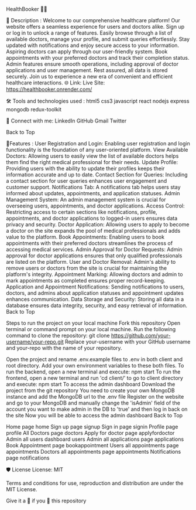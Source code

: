 
HealthBooker 🧑‍⚕️

        

📝 Description :
Welcome to our comprehensive healthcare platform! Our website offers a seamless experience for users and doctors alike. Sign up or log in to unlock a range of features. Easily browse through a list of available doctors, manage your profile, and submit queries effortlessly. Stay updated with notifications and enjoy secure access to your information. Aspiring doctors can apply through our user-friendly system. Book appointments with your preferred doctors and track their completion status. Admin features ensure smooth operations, including approval of doctor applications and user management. Rest assured, all data is stored securely. Join us to experience a new era of convenient and efficient healthcare interactions.
🌐 Link:
Live Site: https://healthbooker.onrender.com/

🛠️ Tools and technologies used :
html5 css3 javascript react nodejs express mongodb redux-toolkit


👋 Connect with me:
LinkedIn GitHub Gmail Twitter


Back to Top

📃Features :
User Registration and Login: Enabling user registration and login functionality is the foundation of any user-oriented platform.
View Available Doctors: Allowing users to easily view the list of available doctors helps them find the right medical professional for their needs.
Update Profile: Providing users with the ability to update their profiles keeps their information accurate and up to date.
Contact Section for Queries: Including a contact section for user queries enhances user engagement and customer support.
Notifications Tab: A notifications tab helps users stay informed about updates, appointments, and application statuses.
Admin Management System: An admin management system is crucial for overseeing users, appointments, and doctor applications.
Access Control: Restricting access to certain sections like notifications, profile, appointments, and doctor applications to logged-in users ensures data privacy and security.
Doctor Application: Allowing users to apply to become a doctor on the site expands the pool of medical professionals and adds value to the platform.
Book Appointments: Enabling users to book appointments with their preferred doctors streamlines the process of accessing medical services.
Admin Approval for Doctor Requests: Admin approval for doctor applications ensures that only qualified professionals are listed on the platform.
User and Doctor Removal: Admin's ability to remove users or doctors from the site is crucial for maintaining the platform's integrity.
Appointment Marking: Allowing doctors and admin to mark appointments as completed ensures proper record-keeping.
Application and Appointment Notifications: Sending notifications to users, doctors, and admins about application statuses and appointment updates enhances communication.
Data Storage and Security: Storing all data in a database ensures data integrity, security, and easy retrieval of information.
Back to Top

Steps to run the project on your local machine
Fork this repository
Open terminal or command prompt on your local machine. Run the following command to clone the repository:
git clone https://github.com/your-username/your-repo.git
Replace your-username with your GitHub username and your-repo with the name of your repository.

Open the project and rename .env.example files to .env in both client and root directory.
Add your own environment variables to these both files.
To run the backend, open a new terminal and execute:
npm start
To run the frontend, open a new terminal and run 'cd client/' to go to client directory and execute:
npm start
To access the admin dashboard
Download the project from the git repository
You need to create your own MongoDB instance and add the MongoDB url to the .env file
Register on the website and go to your MongoDB and manually change the 'isAdmin' field of the account you want to make admin in the DB to 'true' and then log in back on the site
Now you will be able to access the admin dashboard
Back to Top

Home page
home
Sign up page
signup
Sign in page
signin
Profile page
profile
All Doctors page
doctors
Apply for doctor page
applyfordoctor
Admin all users dashboard
users
Admin all applications page
applications
Book Appointment page
bookappointment
Users all appointments page
appointments
Doctors all appointments page
appointments
Notifications page
notifications

🛡️ License
License: MIT

Terms and conditions for use, reproduction and distribution are under the MIT License.


Give it a 🌟 if you 🧡 this repository
